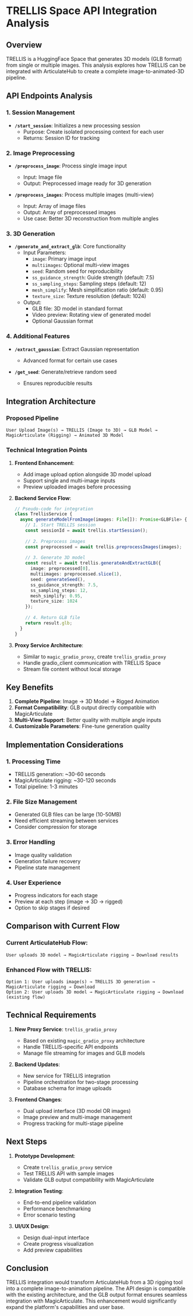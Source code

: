 # TRELLIS Space API Integration Analysis

## Overview
TRELLIS is a HuggingFace Space that generates 3D models (GLB format) from single or multiple images. This analysis explores how TRELLIS can be integrated with ArticulateHub to create a complete image-to-animated-3D pipeline.

## API Endpoints Analysis

### 1. Session Management
- **`/start_session`**: Initializes a new processing session
  - Purpose: Create isolated processing context for each user
  - Returns: Session ID for tracking

### 2. Image Preprocessing
- **`/preprocess_image`**: Process single image input
  - Input: Image file
  - Output: Preprocessed image ready for 3D generation
  
- **`/preprocess_images`**: Process multiple images (multi-view)
  - Input: Array of image files
  - Output: Array of preprocessed images
  - Use case: Better 3D reconstruction from multiple angles

### 3. 3D Generation
- **`/generate_and_extract_glb`**: Core functionality
  - Input Parameters:
    - `image`: Primary image input
    - `multiimages`: Optional multi-view images
    - `seed`: Random seed for reproducibility
    - `ss_guidance_strength`: Guide strength (default: 7.5)
    - `ss_sampling_steps`: Sampling steps (default: 12)
    - `mesh_simplify`: Mesh simplification ratio (default: 0.95)
    - `texture_size`: Texture resolution (default: 1024)
  - Output:
    - GLB file: 3D model in standard format
    - Video preview: Rotating view of generated model
    - Optional Gaussian format

### 4. Additional Features
- **`/extract_gaussian`**: Extract Gaussian representation
  - Advanced format for certain use cases
  
- **`/get_seed`**: Generate/retrieve random seed
  - Ensures reproducible results

## Integration Architecture

### Proposed Pipeline
```
User Upload Image(s) → TRELLIS (Image to 3D) → GLB Model → MagicArticulate (Rigging) → Animated 3D Model
```

### Technical Integration Points

1. **Frontend Enhancement**:
   - Add image upload option alongside 3D model upload
   - Support single and multi-image inputs
   - Preview uploaded images before processing

2. **Backend Service Flow**:
   ```typescript
   // Pseudo-code for integration
   class TrellisService {
     async generateModelFromImage(images: File[]): Promise<GLBFile> {
       // 1. Start TRELLIS session
       const sessionId = await trellis.startSession();
       
       // 2. Preprocess images
       const preprocessed = await trellis.preprocessImages(images);
       
       // 3. Generate 3D model
       const result = await trellis.generateAndExtractGLB({
         image: preprocessed[0],
         multiimages: preprocessed.slice(1),
         seed: generateSeed(),
         ss_guidance_strength: 7.5,
         ss_sampling_steps: 12,
         mesh_simplify: 0.95,
         texture_size: 1024
       });
       
       // 4. Return GLB file
       return result.glb;
     }
   }
   ```

3. **Proxy Service Architecture**:
   - Similar to `magic_gradio_proxy`, create `trellis_gradio_proxy`
   - Handle gradio_client communication with TRELLIS Space
   - Stream file content without local storage

## Key Benefits

1. **Complete Pipeline**: Image → 3D Model → Rigged Animation
2. **Format Compatibility**: GLB output directly compatible with MagicArticulate
3. **Multi-View Support**: Better quality with multiple angle inputs
4. **Customizable Parameters**: Fine-tune generation quality

## Implementation Considerations

### 1. Processing Time
- TRELLIS generation: ~30-60 seconds
- MagicArticulate rigging: ~30-120 seconds
- Total pipeline: 1-3 minutes

### 2. File Size Management
- Generated GLB files can be large (10-50MB)
- Need efficient streaming between services
- Consider compression for storage

### 3. Error Handling
- Image quality validation
- Generation failure recovery
- Pipeline state management

### 4. User Experience
- Progress indicators for each stage
- Preview at each step (image → 3D → rigged)
- Option to skip stages if desired

## Comparison with Current Flow

### Current ArticulateHub Flow:
```
User uploads 3D model → MagicArticulate rigging → Download results
```

### Enhanced Flow with TRELLIS:
```
Option 1: User uploads image(s) → TRELLIS 3D generation → MagicArticulate rigging → Download
Option 2: User uploads 3D model → MagicArticulate rigging → Download (existing flow)
```

## Technical Requirements

1. **New Proxy Service**: `trellis_gradio_proxy`
   - Based on existing `magic_gradio_proxy` architecture
   - Handle TRELLIS-specific API endpoints
   - Manage file streaming for images and GLB models

2. **Backend Updates**:
   - New service for TRELLIS integration
   - Pipeline orchestration for two-stage processing
   - Database schema for image uploads

3. **Frontend Changes**:
   - Dual upload interface (3D model OR images)
   - Image preview and multi-image management
   - Progress tracking for multi-stage pipeline

## Next Steps

1. **Prototype Development**:
   - Create `trellis_gradio_proxy` service
   - Test TRELLIS API with sample images
   - Validate GLB output compatibility with MagicArticulate

2. **Integration Testing**:
   - End-to-end pipeline validation
   - Performance benchmarking
   - Error scenario testing

3. **UI/UX Design**:
   - Design dual-input interface
   - Create progress visualization
   - Add preview capabilities

## Conclusion

TRELLIS integration would transform ArticulateHub from a 3D rigging tool into a complete image-to-animation pipeline. The API design is compatible with the existing architecture, and the GLB output format ensures seamless integration with MagicArticulate. This enhancement would significantly expand the platform's capabilities and user base.